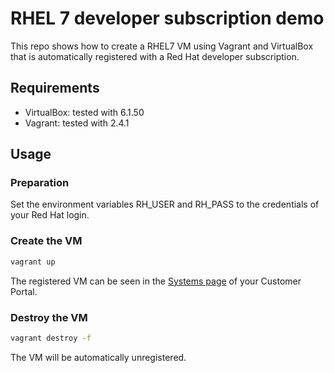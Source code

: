 # RHEL 7 developer subscription demo

This repo shows how to create a RHEL7 VM using Vagrant and VirtualBox that is automatically registered with a Red Hat developer subscription.

## Requirements

- VirtualBox: tested with 6.1.50
- Vagrant: tested with 2.4.1

## Usage

### Preparation

Set the environment variables RH_USER and RH_PASS to the credentials of your Red Hat login.

### Create the VM

``` bash
vagrant up
```

The registered VM can be seen in the [Systems page](https://access.redhat.com/management/systems) of your Customer Portal.

### Destroy the VM

``` bash
vagrant destroy -f
```

The VM will be automatically unregistered.

